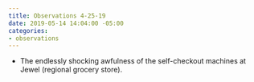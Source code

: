 ```yaml
---
title: Observations 4-25-19
date: 2019-05-14 14:04:00 -05:00
categories:
- observations
---
```


- The endlessly shocking awfulness of the self-checkout machines at Jewel (regional grocery store).
